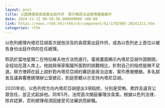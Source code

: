 ```yaml
---
layout: post
title: 以國總理就貪腐案出庭作供　辯方稱政治迫害應撤銷案件
date: 2024-12-11 00:50:58.000000000 +08:00
link: https://news.rthk.hk/rthk/ch/component/k2/1782905-20241211.htm
categories: rthk
---
```


以色列總理內塔尼亞胡首次就他涉及的貪腐案出庭作供，成為以色列史上首位以被告身份出庭作供的在任總理。

聆訊於當地星期二在特拉維夫地方法院進行。電視畫面顯示內塔尼亞胡作證期間，全程站在證人席上。他說與保家衞國所面對的挑戰相比，針對自己的指控是微不足道。辯方律師在庭上說針對內塔尼亞胡的審訊是政治迫害，案件應被撤銷。多名部長及議員響應總理辦公室號召，到庭旁聽以示支持內塔尼亞胡。

2020年初，以色列控方向內塔尼亞胡提出3項指控，分別是受賄、欺詐及違背公眾信任，並正式起訴他。同年5月，法院首次開庭審理涉貪案。根據以色列法律，除非認罪，否則總理毋須因接受司法審訊而辭職。
